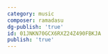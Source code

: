 ```yaml
---
category: music
composer: ramadasu
dg-publish: 'true'
id: 01JNKN70GCX6RXZ24Z490FBKJA
publish: 'true'
---
```

